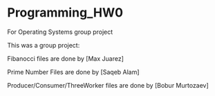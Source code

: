 # Programming_HW0
For Operating Systems group project

This was a group project: 

   Fibanocci files are done by [Max Juarez]
   
   Prime Number Files are done by [Saqeb Alam]
   
   Producer/Consumer/ThreeWorker files are done by [Bobur Murtozaev]
